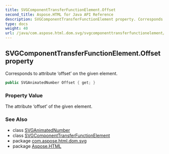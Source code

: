 ```yaml
---
title: SVGComponentTransferFunctionElement.Offset
second_title: Aspose.HTML for Java API Reference
description: SVGComponentTransferFunctionElement property. Corresponds to attribute offset on the given element
type: docs
weight: 40
url: /java/com.aspose.html.dom.svg/svgcomponenttransferfunctionelement/offset/
---
```

## SVGComponentTransferFunctionElement.Offset property

Corresponds to attribute ‘offset’ on the given element.

```java
public SVGAnimatedNumber Offset { get; }
```

### Property Value

The attribute ‘offset’ of the given element.

### See Also

* class [SVGAnimatedNumber](../../../com.aspose.html.dom.svg.datatypes/svganimatednumber/)
* class [SVGComponentTransferFunctionElement](../)
* package [com.aspose.html.dom.svg](../../../com.aspose.html.dom.svg/)
* package [Aspose.HTML](../../../)
